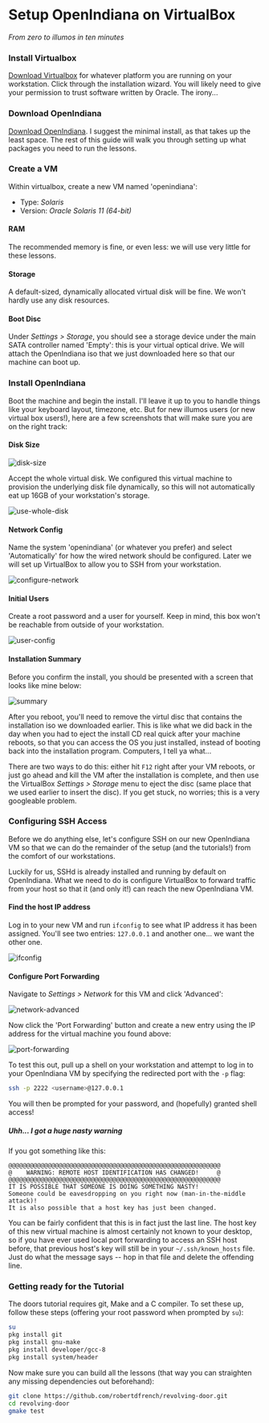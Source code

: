 # Setup OpenIndiana on VirtualBox
*From zero to illumos in ten minutes*

### Install Virtualbox
[Download Virtualbox](https://www.virtualbox.org/wiki/Downloads) for whatever
platform you are running on your workstation. Click through the installation
wizard. You will likely need to give your permission to trust software written
by Oracle. The irony...

### Download OpenIndiana
[Download OpenIndiana](https://www.openindiana.org/download/). I suggest the
minimal install, as that takes up the least space. The rest of this guide will
walk you through setting up what packages you need to run the lessons.

### Create a VM
Within virtualbox, create a new VM named 'openindiana':

* Type: *Solaris*
* Version: *Oracle Solaris 11 (64-bit)*

#### RAM
The recommended memory is fine, or even less: we will use very little for these
lessons.

#### Storage
A default-sized, dynamically allocated virtual disk will be fine. We won't
hardly use any disk resources.

#### Boot Disc
Under *Settings > Storage*, you should see a storage device under the main SATA
controller named 'Empty': this is your virtual optical drive. We will attach the
OpenIndiana iso that we just downloaded here so that our machine can boot up.

### Install OpenIndiana
Boot the machine and begin the install. I'll leave it up to you to handle things
like your keyboard layout, timezone, etc. But for new illumos users (or new
virtual box users!), here are a few screenshots that will make sure you are on
the right track:

#### Disk Size
![disk-size](disk-size.png)

Accept the whole virtual disk. We configured this virtual machine to provision
the underlying disk file dynamically, so this will not automatically eat up 16GB
of your workstation's storage.

![use-whole-disk](use-whole-disk.png)

#### Network Config
Name the system 'openindiana' (or whatever you prefer) and select 'Automatically'
for how the wired network should be configured. Later we will set up VirtualBox
to allow you to SSH from your workstation.

![configure-network](configure-network.png)

#### Initial Users
Create a root password and a user for yourself. Keep in mind, this box won't be
reachable from outside of your workstation.

![user-config](user-config.png)

#### Installation Summary
Before you confirm the install, you should be presented with a screen that looks
like mine below:

![summary](summary.png)

After you reboot, you'll need to remove the virtul disc that contains the
installation iso we downloaded earlier. This is like what we did back in the day
when you had to eject the install CD real quick after your machine reboots, so
that you can access the OS you just installed, instead of booting back into the
installation program. Computers, I tell ya what...

There are two ways to do this: either hit `F12` right after your VM reboots, or
just go ahead and kill the VM after the installation is complete, and then use
the VirtualBox *Settings > Storage* menu to eject the disc (same place that we
used earlier to insert the disc). If you get stuck, no worries; this is a very
googleable problem.

### Configuring SSH Access
Before we do anything else, let's configure SSH on our new OpenIndiana VM so
that we can do the remainder of the setup (and the tutorials!) from the comfort
of our workstations.

Luckily for us, SSHd is already installed and running by default on OpenIndiana.
What we need to do is configure VirtualBox to forward traffic from your host so
that it (and only it!) can reach the new OpenIndiana VM.

#### Find the host IP address
Log in to your new VM and run `ifconfig` to see what IP address it has been
assigned. You'll see two entries: `127.0.0.1` and another one... we want the
other one.

![ifconfig](ifconfig.png)

#### Configure Port Forwarding
Navigate to *Settings > Network* for this VM and click 'Advanced':

![network-advanced](network-advanced.png)

Now click the 'Port Forwarding' button and create a new entry using the IP
address for the virtual machine you found above:

![port-forwarding](port-forwarding.png)

To test this out, pull up a shell on your workstation and attempt to log in to
your OpenIndiana VM by specifying the redirected port with the `-p` flag:

```bash
ssh -p 2222 <username>@127.0.0.1
```

You will then be prompted for your password, and (hopefully) granted shell
access!

##### Uhh... I got a huge nasty warning
If you got something like this:

```
@@@@@@@@@@@@@@@@@@@@@@@@@@@@@@@@@@@@@@@@@@@@@@@@@@@@@@@@@@@
@    WARNING: REMOTE HOST IDENTIFICATION HAS CHANGED!     @
@@@@@@@@@@@@@@@@@@@@@@@@@@@@@@@@@@@@@@@@@@@@@@@@@@@@@@@@@@@
IT IS POSSIBLE THAT SOMEONE IS DOING SOMETHING NASTY!
Someone could be eavesdropping on you right now (man-in-the-middle attack)!
It is also possible that a host key has just been changed.
```

You can be fairly confident that this is in fact just the last line. The host
key of this new virtual machine is almost certainly not known to your desktop,
so if you have ever used local port forwarding to access an SSH host before,
that previous host's key will still be in your `~/.ssh/known_hosts` file. Just
do what the message says -- hop in that file and delete the offending line.

### Getting ready for the Tutorial
The doors tutorial requires git, Make and a C compiler. To set these up, follow
these steps (offering your root password when prompted by `su`):

```bash
su
pkg install git
pkg install gnu-make
pkg install developer/gcc-8
pkg install system/header
```

Now make sure you can build all the lessons (that way you can straighten any
missing dependencies out beforehand):

```bash
git clone https://github.com/robertdfrench/revolving-door.git
cd revolving-door
gmake test
```
